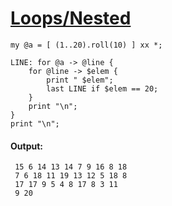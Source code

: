 [1]: http://rosettacode.org/wiki/Loops/Nested

# [Loops/Nested][1]

```perl6
my @a = [ (1..20).roll(10) ] xx *;
 
LINE: for @a -> @line {
    for @line -> $elem {
        print " $elem";
        last LINE if $elem == 20;
    }
    print "\n";
}
print "\n";
```

#### Output:
```
 15 6 14 13 14 7 9 16 8 18
 7 6 18 11 19 13 12 5 18 8
 17 17 9 5 4 8 17 8 3 11
 9 20
```